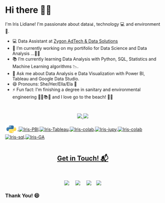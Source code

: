 # Hi there 👋🖖

I'm Iris Lidiane! I'm passionate about data📊, technology 💻 and  environment🌱. 

- 💻 Data Assistant at [Zygon AdTech & Data Solutions](https://www.linkedin.com/company/zygon-adtech-data/?originalSubdomain=br)
- 🔭 I’m currently working on my portifolio for Data Science and Data Analysis ...👩‍💻
- 📚 I’m currently learning Data Analysis with Python, SQL, Statistics and Machine Learning algorithms 📉.
- 💬 Ask me about Data Analysis e Data Visualization with Power BI, Tableau and Google Data Studio.
- 😄 Pronouns: She/Her/Ella/Ela 🌈
- ⚡ Fun fact: I'm finishing a degree in sanitary and environmental engineering 👷‍♀️📚🌱 and I love go to the beach! 🛶🤿
#

<div align="center">
  <a href="https://github.com/irislidiane">
  <img height="180em" src="https://github-readme-stats.vercel.app/api?username=irislidiane&show_icons=true&theme=dark&include_all_commits=true&count_private=true"/>
  <img height="180em" src="https://github-readme-stats.vercel.app/api/top-langs/?username=irislidiane&layout=compact&langs_count=7&theme=dark"/>
</div>
  
  <div style="display: inline_block"><br>
   <img align="center" alt="Iris-Python" height="30" width="40" src="https://raw.githubusercontent.com/devicons/devicon/master/icons/python/python-original.svg">
   <img align="center" alt="Iris-PBI" height="30" width="90" src="https://img.shields.io/badge/PowerBI-F2C811?style=for-the-badge&logo=Power%20BI&logoColor=white">
   <img align="center" alt="Iris-Tableau" height="30" width="90" src="https://img.shields.io/badge/Tableau-E97627?style=for-the-badge&logo=Tableau&logoColor=white">
   <img align="center" alt="Iris-colab" height="30" width="90" src="https://img.shields.io/badge/Colab-F9AB00?style=for-the-badge&logo=googlecolab&color=525252">
   <img align="center" alt="Iris-jupy" height="30" width="100" src="https://img.shields.io/badge/Jupyter-F37626.svg?&style=for-the-badge&logo=Jupyter&logoColor=white">
    <img align="center" alt="Iris-colab" height="30" width="90" src="https://img.shields.io/badge/Pandas-2C2D72?style=for-the-badge&logo=pandas&logoColor=white">
   <img align="center" alt="Iris-sql" height="30" width="140" src="https://img.shields.io/badge/Microsoft%20SQL%20Server-CC2927?style=for-the-badge&logo=microsoft%20sql%20server&logoColor=white">
   <img align="center" alt="Iris-GA" height="30" width="140" src="https://img.shields.io/badge/Google%20Analytics-E37400?style=for-the-badge&logo=google%20analytics&logoColor=white">

</div> 
  
<Br>
<h2 align="center">Get in Touch! 📬</h2>
<Br>
<p align="center">
<a href="https://www.linkedin.com/in/iris-lidiane/" target="blank"><img align="center" src="https://img.shields.io/badge/LinkedIn-0077B5?style=for-the-badge&logo=linkedin&logoColor=white" /></a> &nbsp;&nbsp;&nbsp;  <a href="mailto:irislidiane.eng@gmail.com" target="blank"><img align="center" src="https://img.shields.io/badge/Gmail-D14836?style=for-the-badge&logo=gmail&logoColor=white" /></a>    &nbsp;&nbsp;&nbsp;       <a href="https://github.com/irislidiane" target="blank"><img align="center" src="https://img.shields.io/badge/GitHub-100000?style=for-the-badge&logo=github&logoColor=white" /></a>&nbsp;&nbsp;&nbsp;       <a href="https://www.behance.net/irissantos11" target="blank"><img align="center" src="https://img.shields.io/badge/-Behance-blue?style=for-the-badge&logo=behance&logoColor=white" /></a>
</p>

### Thank You! 😄

